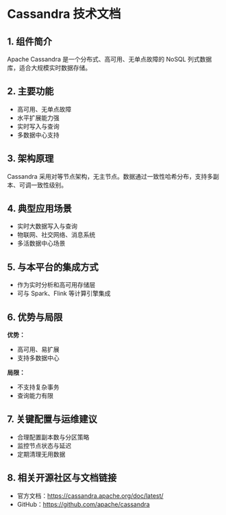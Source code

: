 # Cassandra 技术文档

## 1. 组件简介
Apache Cassandra 是一个分布式、高可用、无单点故障的 NoSQL 列式数据库，适合大规模实时数据存储。

## 2. 主要功能
- 高可用、无单点故障
- 水平扩展能力强
- 实时写入与查询
- 多数据中心支持

## 3. 架构原理
Cassandra 采用对等节点架构，无主节点。数据通过一致性哈希分布，支持多副本、可调一致性级别。

## 4. 典型应用场景
- 实时大数据写入与查询
- 物联网、社交网络、消息系统
- 多活数据中心场景

## 5. 与本平台的集成方式
- 作为实时分析和高可用存储层
- 可与 Spark、Flink 等计算引擎集成

## 6. 优势与局限
**优势：**
- 高可用、易扩展
- 支持多数据中心

**局限：**
- 不支持复杂事务
- 查询能力有限

## 7. 关键配置与运维建议
- 合理配置副本数与分区策略
- 监控节点状态与延迟
- 定期清理无用数据

## 8. 相关开源社区与文档链接
- 官方文档：https://cassandra.apache.org/doc/latest/
- GitHub：https://github.com/apache/cassandra 